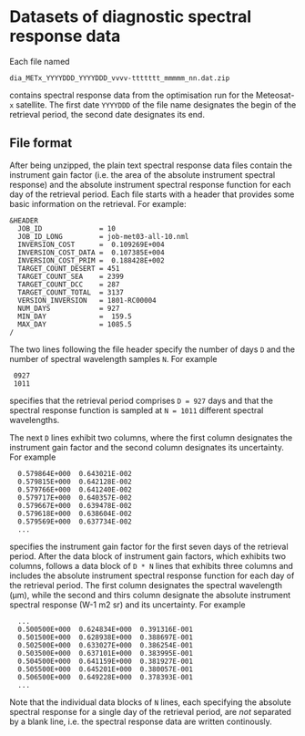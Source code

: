 # Datasets of diagnostic spectral response data

Each file named

    dia_METx_YYYYDDD_YYYYDDD_vvvv-ttttttt_mmmmm_nn.dat.zip
    
contains spectral response data from the optimisation run for the Meteosat-`x` satellite. The first date `YYYYDDD` of the file name designates the begin of the retrieval period, the second date designates its end.

## File format

After being unzipped, the plain text spectral response data files contain the instrument gain factor (i.e. the area of the absolute instrument spectral response) and the absolute instrument spectral response function for each day of the retrieval period. Each file starts with a header that provides some basic information on the retrieval. For example:

    &HEADER
      JOB_ID              = 10        
      JOB_ID_LONG         = job-met03-all-10.nml                                                            
      INVERSION_COST      =  0.109269E+004
      INVERSION_COST_DATA =  0.107385E+004
      INVERSION_COST_PRIM =  0.188428E+002
      TARGET_COUNT_DESERT = 451
      TARGET_COUNT_SEA    = 2399
      TARGET_COUNT_DCC    = 287
      TARGET_COUNT_TOTAL  = 3137
      VERSION_INVERSION   = 1801-RC00004
      NUM_DAYS            = 927
      MIN_DAY             =  159.5
      MAX_DAY             = 1085.5
    /

The two lines following the file header specify the number of days `D` and the number of spectral wavelength samples `N`. For example

     0927
     1011

specifies that the retrieval period comprises `D = 927` days and that the spectral response function is sampled at `N = 1011` different spectral wavelengths.

The next `D` lines exhibit two columns, where the first column designates the instrument gain factor and the second column designates its uncertainty. For example

      0.579864E+000  0.643021E-002
      0.579815E+000  0.642128E-002
      0.579766E+000  0.641240E-002
      0.579717E+000  0.640357E-002
      0.579667E+000  0.639478E-002
      0.579618E+000  0.638604E-002
      0.579569E+000  0.637734E-002
      ...

specifies the instrument gain factor for the first seven days of the retrieval period. After the data block of instrument gain factors, which exhibits two columns, follows a data block of `D * N` lines that exhibits three columns and includes the absolute instrument spectral response function for each day of the retrieval period. The first column designates the spectral wavelength (µm), while the second and thirs column designate the absolute instrument spectral response (W-1 m2 sr) and its uncertainty. For example

      ...
      0.500500E+000  0.624834E+000  0.391316E-001
      0.501500E+000  0.628938E+000  0.388697E-001
      0.502500E+000  0.633027E+000  0.386254E-001
      0.503500E+000  0.637101E+000  0.383995E-001
      0.504500E+000  0.641159E+000  0.381927E-001
      0.505500E+000  0.645201E+000  0.380057E-001
      0.506500E+000  0.649228E+000  0.378393E-001
      ...

Note that the individual data blocks of `N` lines, each specifying the absolute spectral response for a single day of the retrieval period, are *not* separated by a blank line, i.e. the spectral response data are written continously.
